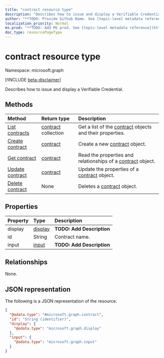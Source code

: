 ```yaml
---
title: "contract resource type"
description: "Describes how to issue and display a Verifiable Credential."
author: "**TODO: Provide Github Name. See [topic-level metadata reference](https://msgo.azurewebsites.net/add/document/guidelines/metadata.html#topic-level-metadata)**"
localization_priority: Normal
ms.prod: "**TODO: Add MS prod. See [topic-level metadata reference](https://msgo.azurewebsites.net/add/document/guidelines/metadata.html#topic-level-metadata)**"
doc_type: resourcePageType
---
```


# contract resource type

Namespace: microsoft.graph

[!INCLUDE [beta-disclaimer](../../includes/beta-disclaimer.md)]

Describes how to issue and display a Verifiable Credential.

## Methods
|Method|Return type|Description|
|:---|:---|:---|
|[List contracts](../api/contract-list.md)|[contract](../resources/contract.md) collection|Get a list of the [contract](../resources/contract.md) objects and their properties.|
|[Create contract](../api/contract-create.md)|[contract](../resources/contract.md)|Create a new [contract](../resources/contract.md) object.|
|[Get contract](../api/contract-get.md)|[contract](../resources/contract.md)|Read the properties and relationships of a [contract](../resources/contract.md) object.|
|[Update contract](../api/contract-update.md)|[contract](../resources/contract.md)|Update the properties of a [contract](../resources/contract.md) object.|
|[Delete contract](../api/contract-delete.md)|None|Deletes a [contract](../resources/contract.md) object.|

## Properties
|Property|Type|Description|
|:---|:---|:---|
|display|[display](../resources/display.md)|**TODO: Add Description**|
|id|String|Contract name.|
|input|[input](../resources/input.md)|**TODO: Add Description**|

## Relationships
None.

## JSON representation
The following is a JSON representation of the resource.
<!-- {
  "blockType": "resource",
  "keyProperty": "id",
  "@odata.type": "microsoft.graph.contract",
  "openType": false
}
-->
``` json
{
  "@odata.type": "#microsoft.graph.contract",
  "id": "String (identifier)",
  "display": {
    "@odata.type": "microsoft.graph.display"
  },
  "input": {
    "@odata.type": "microsoft.graph.input"
  }
}
```

